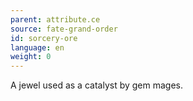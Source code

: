 ```yaml
---
parent: attribute.ce
source: fate-grand-order
id: sorcery-ore
language: en
weight: 0
---
```


A jewel used as a catalyst by gem mages.
